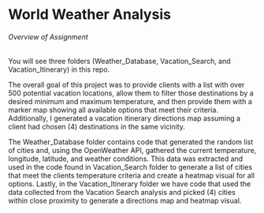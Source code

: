 # World Weather Analysis

###### *Overview of Assignment*

You will see three folders (Weather_Database, Vacation_Search, and Vacation_Itinerary) in this repo. 

The overall goal of this project was to provide clients with a list with over 500 potential vacation locations, allow them to filter those destinations by a desired minimum and maximum temperature, and then provide them with a marker map showing all available options that meet their criteria. Additionally, I generated a vacation itinerary directions map assuming a client had chosen (4) destinations in the same vicinity. 

The Weather_Database folder contains code that generated the random list of cities and, using the OpenWeather API, gathered the current temperature, longitude, latitude, and weather conditions. This data was extracted and used in the code found in Vacation_Search folder to generate a list of cities that meet the clients temperature criteria and create a heatmap visual for all options. Lastly, in the Vacation_Itinerary folder we have code that used the data collected from the Vacation Search analysis and picked (4) cities within close proximity to generate a directions map and heatmap visual. 
